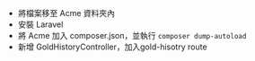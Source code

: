 - 將檔案移至 Acme 資料夾內
- 安裝 Laravel
- 將 Acme 加入 composer.json，並執行 `composer dump-autoload`
- 新增 GoldHistoryController，加入gold-hisotry route